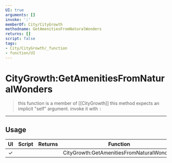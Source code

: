 ```yaml
---
UI: true
arguments: []
invoke: ':'
memberOf: City/CityGrowth
methodname: GetAmenitiesFromNaturalWonders
returns: []
script: false
tags:
- City/CityGrowth/_function
- function/UI
---
```

# CityGrowth:GetAmenitiesFromNaturalWonders
> this function is a member of [[CityGrowth]]
> this method expects an implicit "self" argument. invoke it with `:`
-----
## Usage
|  UI | Script | Returns | Function | Arguments |
|:---:|:------:|-------:|:--------:|:---------|
|✓| ||CityGrowth:GetAmenitiesFromNaturalWonders||
